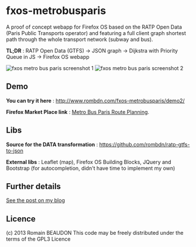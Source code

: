 fxos-metrobusparis
==================

A proof of concept webapp for Firefox OS based on the RATP Open Data (Paris Public Transports operator) and featuring a full client graph shortest path through the whole transport network (subway and bus).

**TL;DR** : RATP Open Data (GTFS) -> JSON graph -> Dijkstra with Priority Queue in JS -> Firefox OS webapp

![fxos metro bus paris screenshot 1](http://www.rombdn.com/fxos-metrobusparis/images/screenshot1.png)
![fxos metro bus paris screenshot 2](http://www.rombdn.com/fxos-metrobusparis/images/screenshot2.png)


Demo
-------
**You can try it here** : http://www.rombdn.com/fxos-metrobusparis/demo2/

**Firefox Market Place link** : [Metro Bus Paris Route Planning](https://marketplace.firefox.com/app/metro-bus-paris-route-plann-1).


Libs
--------
**Source for the DATA transformation** : https://github.com/rombdn/ratp-gtfs-to-json

**External libs** : Leaflet (map), Firefox OS Building Blocks, JQuery and Bootstrap (for autocompletion, didn't have time to implement my own)


Further details
----------------

[See the post on my blog](http://www.rombdn.com/blog/2013/08/21/paris-transports-route-firefox-os/)


Licence
--------

(c) 2013 Romain BEAUDON This code may be freely distributed under the terms of the GPL3 Licence
